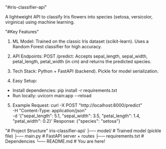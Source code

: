 "#iris-classifier-api"

A lightweight API to classify Iris flowers into species (setosa, versicolor, virginica) using machine learning.

"#Key Features"

1. ML Model:
Trained on the classic Iris dataset (scikit-learn).
Uses a Random Forest classifier for high accuracy.

2. API Endpoints:
POST /predict: Accepts sepal_length, sepal_width, petal_length, petal_width (in cm) and returns the predicted species.

3. Tech Stack:
Python + FastAPI (backend).
Pickle for model serialization.

4. Easy Setup:
- Install dependencies:
pip install -r requirements.txt
- Run locally:
uvicorn main:app --reload

5. Example Request:
curl -X POST "http://localhost:8000/predict" \
-H "Content-Type: application/json" \
-d '{"sepal_length": 5.1, "sepal_width": 3.5, "petal_length": 1.4, "petal_width": 0.2}'
Response:
{"species": "setosa"}

"# Project Structure"
iris-classifier-api/
├── model/               # Trained model (pickle file)
├── main.py              # FastAPI server + routes
├── requirements.txt     # Dependencies
└── README.md            # You are here!

